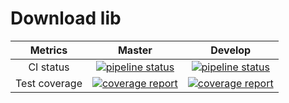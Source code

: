# Download lib

| Metrics | Master | Develop |
|:-:|:-:|:-:|
| CI status | [![pipeline status](https://gitlab.com/redmic-project/server/library/download-lib/badges/master/pipeline.svg)](https://gitlab.com/redmic-project/server/library/download-lib/commits/master) | [![pipeline status](https://gitlab.com/redmic-project/server/library/download-lib/badges/dev/pipeline.svg)](https://gitlab.com/redmic-project/server/library/download-lib/commits/dev) |
| Test coverage | [![coverage report](https://gitlab.com/redmic-project/server/library/download-lib/badges/master/coverage.svg)](https://gitlab.com/redmic-project/server/library/download-lib/commits/master) | [![coverage report](https://gitlab.com/redmic-project/server/library/download-lib/badges/dev/coverage.svg)](https://gitlab.com/redmic-project/server/library/download-lib/commits/dev) |

